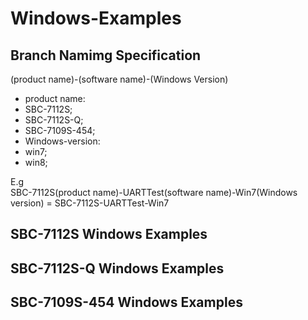 # Windows-Examples## Branch Namimg Specification(product name)-(software name)-(Windows Version)* product name: * SBC-7112S; * SBC-7112S-Q; * SBC-7109S-454;* Windows-version: * win7; * win8;E.g  SBC-7112S(product name)-UARTTest(software name)-Win7(Windows version) = SBC-7112S-UARTTest-Win7## SBC-7112S Windows Examples## SBC-7112S-Q Windows Examples## SBC-7109S-454 Windows Examples